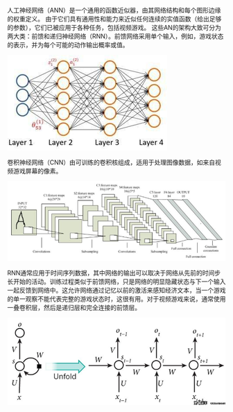 人工神经网络（ANN）是一个通用的函数近似器，由其网络结构和每个图形边缘的权重定义。 由于它们具有通用性和能力来近似任何连续的实值函数（给出足够的参数），它们已被应用于各种任务，包括视频游戏。 这些AN的架构大致可分为两大类：前馈和递归神经网络（RNN）。前馈网络采用单个输入，例如，游戏状态的表示，并为每个可能的动作输出概率或值。 

![](/assets/ann.png)



卷积神经网络（CNN）由可训练的卷积核组成，适用于处理图像数据，如来自视频游戏屏幕的像素。

![](/assets/cnn.png)



RNN通常应用于时间序列数据，其中网络的输出可以取决于网络从先前的时间步长开始的活动。训练过程类似于前馈网络，只是网络的明显隐藏状态与下一个输入一起反馈到网络中。这允许网络通过记忆以前的激活来感知经济文本，当一个游戏的单一观察不能代表完整的游戏状态时，这很有用。对于视频游戏来说，通常使用一叠卷积层，然后是递归层和完全连接的前馈层。

![](/assets/rnn.png)

